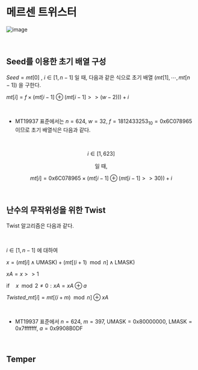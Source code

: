 메르센 트위스터
=============

![image](https://github.com/altair2dx/Algorithms/assets/167539294/fbefb217-8b1e-49f6-ad0f-2a3ac76d897c)

<br/>


<h2>Seed를 이용한 초기 배열 구성</h2>

$Seed = mt[0]$ , $i\in[1,n-1]$ 일 때, 다음과 같은 식으로 초기 배열 $(mt[1], \cdots, mt[n-1])$ 을 구한다.

$mt[i]=f \times (mt[i-1]\oplus{}(mt[i-1]>>(w-2)))+i$

<br/>

- MT19937 표준에서는 $n=624$, $w=32$, $f=1812433253_{10}=\text{0x6C078965}$ 이므로 초기 배열식은 다음과 같다.

<br/>
    
  $$i\in[1,623]$$
  
  <center>일 때,</center>

  $$mt[i]=\text{0x6C078965} \times (mt[i-1]\oplus{}(mt[i-1]>>30))+i$$

<br/>

<h2>난수의 무작위성을 위한 Twist</h2>

Twist 알고리즘은 다음과 같다.

<br/>

$i\in[1,n-1]$ 에 대하여

$x=(mt[i]\wedge\text{UMASK})+(mt[(i+1)\mod n]\wedge\text{LMASK})$

$xA=x>>1$

$\text{if}\quad x\mod2\neq0:xA=xA\oplus a$

$Twisted\_mt[i]=mt[(i+m)\mod n]\oplus xA$

<br/>


- MT19937 표준에서 $n=624$, $m=397$, $\text{UMASK}=\text{0x80000000}$, $\text{LMASK}=\text{0x7fffffff}$, $a=\text{0x9908B0DF}$

<br/>

<h2>Temper</h2>